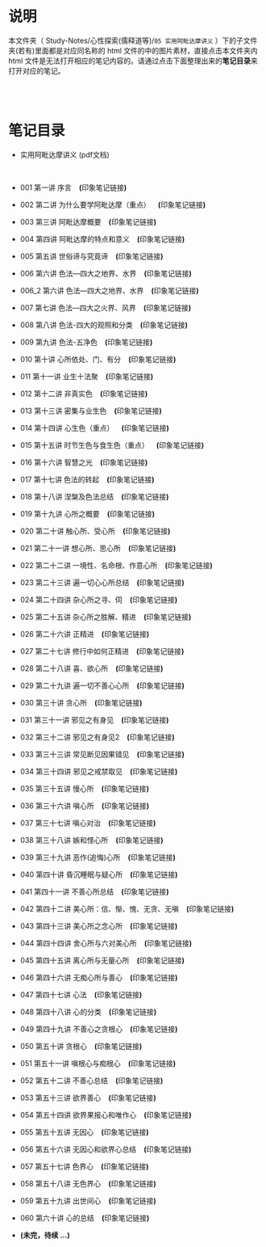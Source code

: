 # 说明
本文件夹（ Study-Notes/心性探索(儒释道等)/`05 实用阿毗达摩讲义` ）下的子文件夹(若有)里面都是对应同名称的 html 文件的中的图片素材，直接点击本文件夹内 html 文件是无法打开相应的笔记内容的。请通过点击下面整理出来的**笔记目录**来打开对应的笔记。

<br>
<br>


# 笔记目录
* <a href="https://kdocs.cn/l/ctt1CKnLcJ0I" style="text-decoration:none">实用阿毗达摩讲义 (pdf文档)</a>
<br>

* <a href="https://abrachan.github.io/Study-Notes/心性探索(儒释道等)/05%20实用阿毗达摩讲义/001%20第一讲%20序言.html" style="text-decoration:none">001 第一讲 序言</a> &ensp; **(**<a href="https://app.yinxiang.com/shard/s22/nl/24419242/86682558-08fe-4b2a-94ed-15c72f618b79" style="text-decoration:none">印象笔记链接</a>**)**

* <a href="https://abrachan.github.io/Study-Notes/心性探索(儒释道等)/05%20实用阿毗达摩讲义/002%20第二讲%20为什么要学阿毗达摩（重点）.html" style="text-decoration:none">002 第二讲 为什么要学阿毗达摩（重点）</a> &ensp; **(**<a href="https://app.yinxiang.com/shard/s22/nl/24419242/2127bcf0-c09a-4998-a7e7-998fd3800ca5" style="text-decoration:none">印象笔记链接</a>**)**

* <a href="https://abrachan.github.io/Study-Notes/心性探索(儒释道等)/05%20实用阿毗达摩讲义/003%20第三讲%20阿毗达摩概要.html" style="text-decoration:none">003 第三讲 阿毗达摩概要</a> &ensp; **(**<a href="https://app.yinxiang.com/shard/s22/nl/24419242/a5691cfd-1ae0-4e31-98d5-ca61ec5291d7" style="text-decoration:none">印象笔记链接</a>**)**

* <a href="https://abrachan.github.io/Study-Notes/心性探索(儒释道等)/05%20实用阿毗达摩讲义/004%20第四讲%20阿毗达摩的特点和意义.html" style="text-decoration:none">004 第四讲 阿毗达摩的特点和意义</a> &ensp; **(**<a href="https://app.yinxiang.com/shard/s22/nl/24419242/799d1da9-f3a9-45f6-b9b0-62e15f59fd83" style="text-decoration:none">印象笔记链接</a>**)**

* <a href="https://abrachan.github.io/Study-Notes/心性探索(儒释道等)/05%20实用阿毗达摩讲义/005%20第五讲%20世俗谛与究竟谛.html" style="text-decoration:none">005 第五讲 世俗谛与究竟谛</a> &ensp; **(**<a href="https://app.yinxiang.com/shard/s22/nl/24419242/9061566b-fca7-4847-a1dd-c49905e97efb" style="text-decoration:none">印象笔记链接</a>**)**

* <a href="https://abrachan.github.io/Study-Notes/心性探索(儒释道等)/05%20实用阿毗达摩讲义/006%20第六讲%20色法—四大之地界、水界.html" style="text-decoration:none">006 第六讲 色法—四大之地界、水界</a> &ensp; **(**<a href="https://app.yinxiang.com/shard/s22/nl/24419242/2d1f005a-99f8-43a5-94f3-d97f865ed8b2" style="text-decoration:none">印象笔记链接</a>**)**

* <a href="https://abrachan.github.io/Study-Notes/心性探索(儒释道等)/05%20实用阿毗达摩讲义/006_2%20第六讲%20色法—四大之地界、水界.html" style="text-decoration:none">006_2 第六讲 色法—四大之地界、水界</a> &ensp; **(**<a href="https://app.yinxiang.com/shard/s22/nl/24419242/00f47fe2-73c1-4b12-ae1a-f7e73e467d4c" style="text-decoration:none">印象笔记链接</a>**)**

* <a href="https://abrachan.github.io/Study-Notes/心性探索(儒释道等)/05%20实用阿毗达摩讲义/007%20第七讲%20色法—四大之火界、风界.html" style="text-decoration:none">007 第七讲 色法—四大之火界、风界</a> &ensp; **(**<a href="https://app.yinxiang.com/shard/s22/nl/24419242/9a6e7f7b-347b-4de1-bdb9-37e55d20e381" style="text-decoration:none">印象笔记链接</a>**)**

* <a href="https://abrachan.github.io/Study-Notes/心性探索(儒释道等)/05%20实用阿毗达摩讲义/008%20第八讲%20%C2%A0色法-四大的观照和分类.html" style="text-decoration:none">008 第八讲 色法-四大的观照和分类</a> &ensp; **(**<a href="https://app.yinxiang.com/shard/s22/nl/24419242/f0f29f5d-03ff-4c17-b591-7352d74ec03f" style="text-decoration:none">印象笔记链接</a>**)**

* <a href="https://abrachan.github.io/Study-Notes/心性探索(儒释道等)/05%20实用阿毗达摩讲义/009%20第九讲%20色法-五净色.html" style="text-decoration:none">009 第九讲 色法-五净色</a> &ensp; **(**<a href="https://app.yinxiang.com/shard/s22/nl/24419242/812d2f42-c09f-4fea-a710-b98fbf0f3440" style="text-decoration:none">印象笔记链接</a>**)**

* <a href="https://abrachan.github.io/Study-Notes/心性探索(儒释道等)/05%20实用阿毗达摩讲义/010%20第十讲%20心所依处、门、有分.html" style="text-decoration:none">010 第十讲 心所依处、门、有分</a> &ensp; **(**<a href="https://app.yinxiang.com/shard/s22/nl/24419242/99eebed9-fd35-4bac-839f-3a756b3c7f28" style="text-decoration:none">印象笔记链接</a>**)**

* <a href="https://abrachan.github.io/Study-Notes/心性探索(儒释道等)/05%20实用阿毗达摩讲义/011%20第十一讲%20业生十法聚.html" style="text-decoration:none">011 第十一讲 业生十法聚</a> &ensp; **(**<a href="https://app.yinxiang.com/shard/s22/nl/24419242/5b8f59ad-cfbb-48ec-87e2-f4c80affa08c" style="text-decoration:none">印象笔记链接</a>**)**

* <a href="https://abrachan.github.io/Study-Notes/心性探索(儒释道等)/05%20实用阿毗达摩讲义/012%20第十二讲%20非真实色.html" style="text-decoration:none">012 第十二讲 非真实色</a> &ensp; **(**<a href="https://app.yinxiang.com/shard/s22/nl/24419242/e88086e3-ae43-4baa-bb7d-988153111b49" style="text-decoration:none">印象笔记链接</a>**)**

* <a href="https://abrachan.github.io/Study-Notes/心性探索(儒释道等)/05%20实用阿毗达摩讲义/013%20第十三讲%20密集与业生色.html" style="text-decoration:none">013 第十三讲 密集与业生色</a> &ensp; **(**<a href="https://app.yinxiang.com/shard/s22/nl/24419242/6486a97d-99ac-460a-af69-a516aec21b48" style="text-decoration:none">印象笔记链接</a>**)**

* <a href="https://abrachan.github.io/Study-Notes/心性探索(儒释道等)/05%20实用阿毗达摩讲义/014%20第十四讲%20心生色（重点）.html" style="text-decoration:none">014 第十四讲 心生色（重点）</a> &ensp; **(**<a href="https://app.yinxiang.com/shard/s22/nl/24419242/c7bb6139-32c9-4224-bcc2-cdd227f9e046" style="text-decoration:none">印象笔记链接</a>**)**

* <a href="https://abrachan.github.io/Study-Notes/心性探索(儒释道等)/05%20实用阿毗达摩讲义/015%20第十五讲%20时节生色与食生色（重点）.html" style="text-decoration:none">015 第十五讲 时节生色与食生色（重点）</a> &ensp; **(**<a href="https://app.yinxiang.com/shard/s22/nl/24419242/c5a54c08-5091-4c85-81b9-115dd2bb63fe" style="text-decoration:none">印象笔记链接</a>**)**

* <a href="https://abrachan.github.io/Study-Notes/心性探索(儒释道等)/05%20实用阿毗达摩讲义/016%20第十六讲%20智慧之光.html" style="text-decoration:none">016 第十六讲 智慧之光</a> &ensp; **(**<a href="https://app.yinxiang.com/shard/s22/nl/24419242/03580c02-7d5e-46dc-bb97-b38de0392e99" style="text-decoration:none">印象笔记链接</a>**)**

* <a href="https://abrachan.github.io/Study-Notes/心性探索(儒释道等)/05%20实用阿毗达摩讲义/017%20第十七讲%20色法的转起.html" style="text-decoration:none">017 第十七讲 色法的转起</a> &ensp; **(**<a href="https://app.yinxiang.com/shard/s22/nl/24419242/0c55702b-2780-48f3-b51c-8664c60fd972" style="text-decoration:none">印象笔记链接</a>**)**

* <a href="https://abrachan.github.io/Study-Notes/心性探索(儒释道等)/05%20实用阿毗达摩讲义/018%20第十八讲%20涅槃及色法总结.html" style="text-decoration:none">018 第十八讲 涅槃及色法总结</a> &ensp; **(**<a href="https://app.yinxiang.com/shard/s22/nl/24419242/39864ec3-5d0a-4824-8917-0d724b45b21e" style="text-decoration:none">印象笔记链接</a>**)**

* <a href="https://abrachan.github.io/Study-Notes/心性探索(儒释道等)/05%20实用阿毗达摩讲义/019%20第十九讲%20心所之概要.html" style="text-decoration:none">019 第十九讲 心所之概要</a> &ensp; **(**<a href="https://app.yinxiang.com/shard/s22/nl/24419242/ff8a461d-9a39-41ca-b5e8-e2c7a7cd1182" style="text-decoration:none">印象笔记链接</a>**)**

* <a href="https://abrachan.github.io/Study-Notes/心性探索(儒释道等)/05%20实用阿毗达摩讲义/020%20第二十讲%20触心所、受心所.html" style="text-decoration:none">020 第二十讲 触心所、受心所</a> &ensp; **(**<a href="https://app.yinxiang.com/shard/s22/nl/24419242/bcab94a6-3fc3-4e8e-b176-3f8e0bd2f1c9" style="text-decoration:none">印象笔记链接</a>**)**

* <a href="https://abrachan.github.io/Study-Notes/心性探索(儒释道等)/05%20实用阿毗达摩讲义/021%20第二十一讲%20想心所、思心所.html" style="text-decoration:none">021 第二十一讲 想心所、思心所</a> &ensp; **(**<a href="https://app.yinxiang.com/shard/s22/nl/24419242/1a3493df-a1ef-4107-8c1b-336d658a467e" style="text-decoration:none">印象笔记链接</a>**)**

* <a href="https://abrachan.github.io/Study-Notes/心性探索(儒释道等)/05%20实用阿毗达摩讲义/022%20第二十二讲%20一境性、名命根、作意心所.html" style="text-decoration:none">022 第二十二讲 一境性、名命根、作意心所</a> &ensp; **(**<a href="https://app.yinxiang.com/shard/s22/nl/24419242/58984ab3-4d3a-4e5e-bf67-19a2ad636815" style="text-decoration:none">印象笔记链接</a>**)**

* <a href="https://abrachan.github.io/Study-Notes/心性探索(儒释道等)/05%20实用阿毗达摩讲义/023%20第二十三讲%20遍一切心心所总结.html" style="text-decoration:none">023 第二十三讲 遍一切心心所总结</a> &ensp; **(**<a href="https://app.yinxiang.com/shard/s22/nl/24419242/9326b296-c114-4d3d-95f6-3e095ffacb9c" style="text-decoration:none">印象笔记链接</a>**)**

* <a href="https://abrachan.github.io/Study-Notes/心性探索(儒释道等)/05%20实用阿毗达摩讲义/024%20第二十四讲%20杂心所之寻、伺.html" style="text-decoration:none">024 第二十四讲 杂心所之寻、伺</a> &ensp; **(**<a href="https://app.yinxiang.com/shard/s22/nl/24419242/2b1ef575-b345-423c-af71-109cf28ad5f8" style="text-decoration:none">印象笔记链接</a>**)**

* <a href="https://abrachan.github.io/Study-Notes/心性探索(儒释道等)/05%20实用阿毗达摩讲义/025%20第二十五讲%20杂心所之胜解、精进.html" style="text-decoration:none">025 第二十五讲 杂心所之胜解、精进</a> &ensp; **(**<a href="https://app.yinxiang.com/shard/s22/nl/24419242/837f1f7b-3d3b-4366-aa88-946a0fff9e46" style="text-decoration:none">印象笔记链接</a>**)**

* <a href="https://abrachan.github.io/Study-Notes/心性探索(儒释道等)/05%20实用阿毗达摩讲义/026%20第二十六讲%20正精进.html" style="text-decoration:none">026 第二十六讲 正精进</a> &ensp; **(**<a href="https://app.yinxiang.com/shard/s22/nl/24419242/69d95719-a425-49bb-b694-2dd91e08a1e2" style="text-decoration:none">印象笔记链接</a>**)**

* <a href="https://abrachan.github.io/Study-Notes/心性探索(儒释道等)/05%20实用阿毗达摩讲义/027%20第二十七讲%20修行中如何正精进.html" style="text-decoration:none">027 第二十七讲 修行中如何正精进</a> &ensp; **(**<a href="https://app.yinxiang.com/shard/s22/nl/24419242/771589f1-e63e-4616-8eea-fc5a886611ad" style="text-decoration:none">印象笔记链接</a>**)**

* <a href="https://abrachan.github.io/Study-Notes/心性探索(儒释道等)/05%20实用阿毗达摩讲义/028%20第二十八讲%20喜、欲心所.html" style="text-decoration:none">028 第二十八讲 喜、欲心所</a> &ensp; **(**<a href="https://app.yinxiang.com/shard/s22/nl/24419242/f9c1bae4-d190-4252-a2af-96c9a0d3b75e" style="text-decoration:none">印象笔记链接</a>**)**

* <a href="https://abrachan.github.io/Study-Notes/心性探索(儒释道等)/05%20实用阿毗达摩讲义/029%20第二十九讲%20遍一切不善心心所.html" style="text-decoration:none">029 第二十九讲 遍一切不善心心所</a> &ensp; **(**<a href="https://app.yinxiang.com/shard/s22/nl/24419242/dbc0631b-583e-4b5a-8999-ee81ec00c557" style="text-decoration:none">印象笔记链接</a>**)**

* <a href="https://abrachan.github.io/Study-Notes/心性探索(儒释道等)/05%20实用阿毗达摩讲义/030%20第三十讲%20贪心所.html" style="text-decoration:none">030 第三十讲 贪心所</a> &ensp; **(**<a href="https://app.yinxiang.com/shard/s22/nl/24419242/e7c6d3f6-cb78-47c4-8078-000aa83e1383" style="text-decoration:none">印象笔记链接</a>**)**

* <a href="https://abrachan.github.io/Study-Notes/心性探索(儒释道等)/05%20实用阿毗达摩讲义/031%20第三十一讲%20邪见之有身见.html" style="text-decoration:none">031 第三十一讲 邪见之有身见</a> &ensp; **(**<a href="https://app.yinxiang.com/shard/s22/nl/24419242/dc675edf-bead-4e71-8353-fba48701f4eb" style="text-decoration:none">印象笔记链接</a>**)**

* <a href="https://abrachan.github.io/Study-Notes/心性探索(儒释道等)/05%20实用阿毗达摩讲义/032%20第三十二讲%20邪见之有身见2.html" style="text-decoration:none">032 第三十二讲 邪见之有身见2</a> &ensp; **(**<a href="https://app.yinxiang.com/shard/s22/nl/24419242/6dadb9a9-6e59-473b-98c2-2b5999c518de" style="text-decoration:none">印象笔记链接</a>**)**

* <a href="https://abrachan.github.io/Study-Notes/心性探索(儒释道等)/05%20实用阿毗达摩讲义/033%20第三十三讲%20常见断见因果错见.html" style="text-decoration:none">033 第三十三讲 常见断见因果错见</a> &ensp; **(**<a href="https://app.yinxiang.com/shard/s22/nl/24419242/bad9e060-3464-4c80-8fa5-a75a3936aa52" style="text-decoration:none">印象笔记链接</a>**)**

* <a href="https://abrachan.github.io/Study-Notes/心性探索(儒释道等)/05%20实用阿毗达摩讲义/034%20第三十四讲%20邪见之戒禁取见.html" style="text-decoration:none">034 第三十四讲 邪见之戒禁取见</a> &ensp; **(**<a href="https://app.yinxiang.com/shard/s22/nl/24419242/23721d8c-7f3b-4605-8aae-4298b71498ae" style="text-decoration:none">印象笔记链接</a>**)**

* <a href="https://abrachan.github.io/Study-Notes/心性探索(儒释道等)/05%20实用阿毗达摩讲义/035%20第三十五讲%20慢心所.html" style="text-decoration:none">035 第三十五讲 慢心所</a> &ensp; **(**<a href="https://app.yinxiang.com/shard/s22/nl/24419242/988aeaf0-5ab7-4ff9-9189-68704b8f5298" style="text-decoration:none">印象笔记链接</a>**)**

* <a href="https://abrachan.github.io/Study-Notes/心性探索(儒释道等)/05%20实用阿毗达摩讲义/036%20第三十六讲%20嗔心所.html" style="text-decoration:none">036 第三十六讲 嗔心所</a> &ensp; **(**<a href="https://app.yinxiang.com/shard/s22/nl/24419242/2eb4b513-4181-45a5-a19a-2e4a3463da9b" style="text-decoration:none">印象笔记链接</a>**)**

* <a href="https://abrachan.github.io/Study-Notes/心性探索(儒释道等)/05%20实用阿毗达摩讲义/037%20第三十七讲%20嗔心对治.html" style="text-decoration:none">037 第三十七讲 嗔心对治</a> &ensp; **(**<a href="https://app.yinxiang.com/shard/s22/nl/24419242/aadc45a4-744c-4873-b3c9-acf3e883b260" style="text-decoration:none">印象笔记链接</a>**)**

* <a href="https://abrachan.github.io/Study-Notes/心性探索(儒释道等)/05%20实用阿毗达摩讲义/038%20第三十八讲%20嫉和悭心所.html" style="text-decoration:none">038 第三十八讲 嫉和悭心所</a> &ensp; **(**<a href="https://app.yinxiang.com/shard/s22/nl/24419242/6376f5c0-91b9-41c4-843a-9b5517d0a7a4" style="text-decoration:none">印象笔记链接</a>**)**

* <a href="https://abrachan.github.io/Study-Notes/心性探索(儒释道等)/05%20实用阿毗达摩讲义/039%20第三十九讲%20恶作(追悔)心所.html" style="text-decoration:none">039 第三十九讲 恶作(追悔)心所</a> &ensp; **(**<a href="https://app.yinxiang.com/shard/s22/nl/24419242/a28bfb93-9617-4619-89f9-7c4e1803db3b" style="text-decoration:none">印象笔记链接</a>**)**

* <a href="https://abrachan.github.io/Study-Notes/心性探索(儒释道等)/05%20实用阿毗达摩讲义/040%20第四十讲%20昏沉睡眠与疑心所.html" style="text-decoration:none">040 第四十讲 昏沉睡眠与疑心所</a> &ensp; **(**<a href="https://app.yinxiang.com/shard/s22/nl/24419242/9e61545f-fd73-49bf-a517-4971bf5c3eda" style="text-decoration:none">印象笔记链接</a>**)**

* <a href="https://abrachan.github.io/Study-Notes/心性探索(儒释道等)/05%20实用阿毗达摩讲义/041%20第四十一讲%20不善心所总结.html" style="text-decoration:none">041 第四十一讲 不善心所总结</a> &ensp; **(**<a href="https://app.yinxiang.com/shard/s22/nl/24419242/860a1b4c-ad41-4dc6-bf8d-9f1187e3dd23" style="text-decoration:none">印象笔记链接</a>**)**

* <a href="https://abrachan.github.io/Study-Notes/心性探索(儒释道等)/05%20实用阿毗达摩讲义/042%20第四十二讲%20美心所：信、惭、愧、无贪、无嗔.html" style="text-decoration:none">042 第四十二讲 美心所：信、惭、愧、无贪、无嗔</a> &ensp; **(**<a href="https://app.yinxiang.com/shard/s22/nl/24419242/9761a3db-314b-4fab-bae9-eddc5b2ea1e1" style="text-decoration:none">印象笔记链接</a>**)**

* <a href="https://abrachan.github.io/Study-Notes/心性探索(儒释道等)/05%20实用阿毗达摩讲义/043%20第四十三讲%20美心所之念心所.html" style="text-decoration:none">043 第四十三讲 美心所之念心所</a> &ensp; **(**<a href="https://app.yinxiang.com/shard/s22/nl/24419242/5b877baa-596d-4088-a834-6aae1256ea4f" style="text-decoration:none">印象笔记链接</a>**)**

* <a href="https://abrachan.github.io/Study-Notes/心性探索(儒释道等)/05%20实用阿毗达摩讲义/044%20第四十四讲%20舍心所与六对美心所.html" style="text-decoration:none">044 第四十四讲 舍心所与六对美心所</a> &ensp; **(**<a href="https://app.yinxiang.com/shard/s22/nl/24419242/666048f8-d338-401c-b2df-a7dff90185fb" style="text-decoration:none">印象笔记链接</a>**)**

* <a href="https://abrachan.github.io/Study-Notes/心性探索(儒释道等)/05%20实用阿毗达摩讲义/045%20第四十五讲%20离心所与无量心所.html" style="text-decoration:none">045 第四十五讲 离心所与无量心所</a> &ensp; **(**<a href="https://app.yinxiang.com/shard/s22/nl/24419242/27db38d3-8e76-4d4d-90a3-0fd8b231d26c" style="text-decoration:none">印象笔记链接</a>**)**

* <a href="https://abrachan.github.io/Study-Notes/心性探索(儒释道等)/05%20实用阿毗达摩讲义/046%20第四十六讲%20无痴心所与善心.html" style="text-decoration:none">046 第四十六讲 无痴心所与善心</a> &ensp; **(**<a href="https://app.yinxiang.com/shard/s22/nl/24419242/4236684e-ef00-45e5-95a3-a7426e657927" style="text-decoration:none">印象笔记链接</a>**)**

* <a href="https://abrachan.github.io/Study-Notes/心性探索(儒释道等)/05%20实用阿毗达摩讲义/047%20第四十七讲%20心法.html" style="text-decoration:none">047 第四十七讲 心法</a> &ensp; **(**<a href="https://app.yinxiang.com/shard/s22/nl/24419242/5dd092f8-3eaf-400d-b654-0b3d9948e909" style="text-decoration:none">印象笔记链接</a>**)**

* <a href="https://abrachan.github.io/Study-Notes/心性探索(儒释道等)/05%20实用阿毗达摩讲义/048%20第四十八讲%20心的分类.html" style="text-decoration:none">048 第四十八讲 心的分类</a> &ensp; **(**<a href="https://app.yinxiang.com/shard/s22/nl/24419242/7f13120e-d823-4eda-8471-604c4f28eb4d" style="text-decoration:none">印象笔记链接</a>**)**

* <a href="https://abrachan.github.io/Study-Notes/心性探索(儒释道等)/05%20实用阿毗达摩讲义/049%20复习%20第四十九讲%20不善心之贪根心.html" style="text-decoration:none">049 第四十九讲 不善心之贪根心</a> &ensp; **(**<a href="https://app.yinxiang.com/shard/s22/nl/24419242/f055ef7e-ab00-4dd5-8de7-9f0cfe5aaa89" style="text-decoration:none">印象笔记链接</a>**)**

* <a href="https://abrachan.github.io/Study-Notes/心性探索(儒释道等)/05%20实用阿毗达摩讲义/050%20第五十讲%20贪根心.html" style="text-decoration:none">050 第五十讲 贪根心</a> &ensp; **(**<a href="https://app.yinxiang.com/shard/s22/nl/24419242/712dc471-e32c-479c-984d-6c4c00fd175f" style="text-decoration:none">印象笔记链接</a>**)**

* <a href="https://abrachan.github.io/Study-Notes/心性探索(儒释道等)/05%20实用阿毗达摩讲义/051%20第五十一讲%20嗔根心与痴根心.html" style="text-decoration:none">051 第五十一讲 嗔根心与痴根心</a> &ensp; **(**<a href="https://app.yinxiang.com/shard/s22/nl/24419242/f70194b4-e237-435a-87ca-85d601304242" style="text-decoration:none">印象笔记链接</a>**)**

* <a href="https://abrachan.github.io/Study-Notes/心性探索(儒释道等)/05%20实用阿毗达摩讲义/052%20第五十二讲%20不善心总结.html" style="text-decoration:none">052 第五十二讲 不善心总结</a> &ensp; **(**<a href="https://app.yinxiang.com/shard/s22/nl/24419242/f44ce50e-df80-478f-8766-80849d831b0f" style="text-decoration:none">印象笔记链接</a>**)**

* <a href="https://abrachan.github.io/Study-Notes/心性探索(儒释道等)/05%20实用阿毗达摩讲义/053%20第五十三讲%20欲界善心.html" style="text-decoration:none">053 第五十三讲 欲界善心</a> &ensp; **(**<a href="https://app.yinxiang.com/shard/s22/nl/24419242/69d89300-9ff3-410d-85e0-7e62c7119ef0" style="text-decoration:none">印象笔记链接</a>**)**

* <a href="https://abrachan.github.io/Study-Notes/心性探索(儒释道等)/05%20实用阿毗达摩讲义/054%20第五十四讲%20欲界果报心和唯作心.html" style="text-decoration:none">054 第五十四讲 欲界果报心和唯作心</a> &ensp; **(**<a href="https://app.yinxiang.com/shard/s22/nl/24419242/ecd07cda-349d-414e-86f7-61e4099162a1" style="text-decoration:none">印象笔记链接</a>**)**

* <a href="https://abrachan.github.io/Study-Notes/心性探索(儒释道等)/05%20实用阿毗达摩讲义/055%20第五十五讲%20无因心.html" style="text-decoration:none">055 第五十五讲 无因心</a> &ensp; **(**<a href="https://app.yinxiang.com/shard/s22/nl/24419242/1a7f631b-ec32-4dc1-8866-a09dc8914cc6" style="text-decoration:none">印象笔记链接</a>**)**

* <a href="https://abrachan.github.io/Study-Notes/心性探索(儒释道等)/05%20实用阿毗达摩讲义/056%20第五十六讲%20无因心和欲界心总结.html" style="text-decoration:none">056 第五十六讲 无因心和欲界心总结</a> &ensp; **(**<a href="https://app.yinxiang.com/shard/s22/nl/24419242/bddf2976-ef96-473b-850a-ced59de3dda2" style="text-decoration:none">印象笔记链接</a>**)**

* <a href="https://abrachan.github.io/Study-Notes/心性探索(儒释道等)/05%20实用阿毗达摩讲义/057%20第五十七讲%20色界心.html" style="text-decoration:none">057 第五十七讲 色界心</a> &ensp; **(**<a href="https://app.yinxiang.com/shard/s22/nl/24419242/de738c79-6e04-4cda-9e48-b8cea8ab21d6" style="text-decoration:none">印象笔记链接</a>**)**

* <a href="https://abrachan.github.io/Study-Notes/心性探索(儒释道等)/05%20实用阿毗达摩讲义/058%20第五十八讲%20无色界心.html" style="text-decoration:none">058 第五十八讲 无色界心</a> &ensp; **(**<a href="https://app.yinxiang.com/shard/s22/nl/24419242/20ae4ba8-fc31-489f-8348-4cedaa844882" style="text-decoration:none">印象笔记链接</a>**)**

* <a href="https://abrachan.github.io/Study-Notes/心性探索(儒释道等)/05%20实用阿毗达摩讲义/059%20第五十九讲%20出世间心.html" style="text-decoration:none">059 第五十九讲 出世间心</a> &ensp; **(**<a href="https://app.yinxiang.com/shard/s22/nl/24419242/d61d2538-2cea-441b-b14d-319836e38368" style="text-decoration:none">印象笔记链接</a>**)**

* <a href="https://abrachan.github.io/Study-Notes/心性探索(儒释道等)/05%20实用阿毗达摩讲义/060%20第六十讲%20心的总结.html" style="text-decoration:none">060 第六十讲 心的总结</a> &ensp; **(**<a href="https://app.yinxiang.com/shard/s22/nl/24419242/551d672c-ae45-449d-98ee-a7920988a046" style="text-decoration:none">印象笔记链接</a>**)**

* **(未完，待续 ...)**
